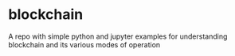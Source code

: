 # blockchain
A repo with simple python and jupyter examples for understanding blockchain and its various modes of operation

